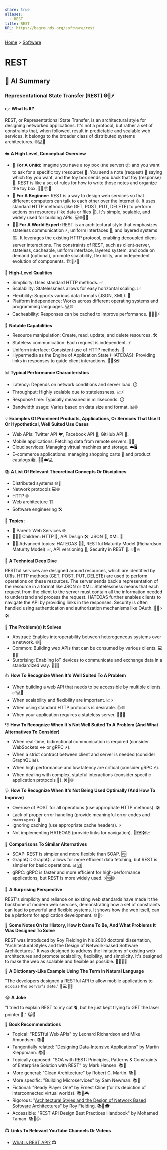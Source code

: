 ```yaml
---
share: true
aliases:
  - REST
title: REST
URL: https://bagrounds.org/software/rest
---
```

[Home](../index.md) > [Software](./index.md)  
# REST  
  
## 🤖 AI Summary  
### Representational State Transfer (REST) 🌐🔗⚡  
  
👉 **What Is It?**  
  
REST, or Representational State Transfer, is an architectural style for designing networked applications. It's not a protocol, but rather a set of constraints that, when followed, result in predictable and scalable web services. It belongs to the broader class of distributed systems architectures. 🌐💻🤝  
  
☁️ **A High Level, Conceptual Overview**  
  
* 🍼 **For A Child:** Imagine you have a toy box (the server) 📦 and you want to ask for a specific toy (resource) 🧸. You send a note (request) 📝 saying which toy you want, and the toy box sends you back that toy (response) 🎁. REST is like a set of rules for how to write those notes and organize the toy box. 🧸📝📦🎁  
* 🏁 **For A Beginner:** REST is a way to design web services so that different computers can talk to each other over the internet 🌐. It uses standard HTTP methods (like GET, POST, PUT, DELETE) to perform actions on resources (like data or files 📂). It's simple, scalable, and widely used for building APIs. 💻🌐🤝🚀  
* 🧙‍♂️ **For A World Expert:** REST is an architectural style that emphasizes stateless communication ⚡, uniform interfaces 🔗, and layered systems 🏗️. It leverages the existing HTTP protocol, enabling decoupled client-server interactions. The constraints of REST, such as client-server, stateless, cacheable, uniform interface, layered system, and code on demand (optional), promote scalability, flexibility, and independent evolution of components. 🏗️🔗⚡🔥  
  
🌟 **High-Level Qualities**  
  
* Simplicity: Uses standard HTTP methods. ✅  
* Scalability: Statelessness allows for easy horizontal scaling. 📈  
* Flexibility: Supports various data formats (JSON, XML). 📄  
* Platform Independence: Works across different operating systems and programming languages. 💻🌐  
* Cacheability: Responses can be cached to improve performance. 🚀✨🌐⚡  
  
🚀 **Notable Capabilities**  
  
* Resource manipulation: Create, read, update, and delete resources. 🛠️  
* Stateless communication: Each request is independent. ⚡  
* Uniform interface: Consistent use of HTTP methods. 🔗  
* Hypermedia as the Engine of Application State (HATEOAS): Providing links in responses to guide client interactions. 🔗🔥🗺️  
  
📊 **Typical Performance Characteristics**  
  
* Latency: Depends on network conditions and server load. ⏱️  
* Throughput: Highly scalable due to statelessness. 📈⚡  
* Response time: Typically measured in milliseconds. ⏱️  
* Bandwidth usage: Varies based on data size and format. 📊🌐  
  
💡 **Examples Of Prominent Products, Applications, Or Services That Use It Or Hypothetical, Well Suited Use Cases**  
  
* Web APIs: Twitter API 🐦, Facebook API 📘, GitHub API 🐙.  
* Mobile applications: Fetching data from remote servers. 📱🌐  
* Cloud services: Managing virtual machines and storage. ☁️🖥️  
* E-commerce applications: managing shopping carts 🛒 and product catalogs 🛍️. 🛒📱☁️💻  
  
📚 **A List Of Relevant Theoretical Concepts Or Disciplines**  
  
* Distributed systems 🌐🔗  
* Network protocols 💻🌐  
* HTTP 🌐  
* Web architecture 🏗️  
* Software engineering 🛠️  
  
🌲 **Topics:**  
  
* 👶 Parent: Web Services 🌐  
* 👩‍👧‍👦 Children: HTTP 🔗, API Design 🛠️, JSON 📄, XML 📄  
* 🧙‍♂️ Advanced topics: HATEOAS 🔗🔥, RESTful Maturity Model (Richardson Maturity Model) 📈, API versioning 🔢, Security in REST 🔐. 💡🔗🔥  
  
🔬 **A Technical Deep Dive**  
  
RESTful services are designed around resources, which are identified by URIs. HTTP methods (GET, POST, PUT, DELETE) are used to perform operations on these resources. The server sends back a representation of the resource in a format like JSON or XML. Statelessness means that each request from the client to the server must contain all the information needed to understand and process the request. HATEOAS further enables clients to navigate the API by providing links in the responses. Security is often handled using authentication and authorization mechanisms like OAuth. 🔐🌐⚡🛠️  
  
🧩 **The Problem(s) It Solves**  
  
* Abstract: Enables interoperability between heterogeneous systems over a network. 🌐🤝  
* Common: Building web APIs that can be consumed by various clients. 💻📱🌐  
* Surprising: Enabling IoT devices to communicate and exchange data in a standardized way. 🔌🤖🌐  
  
👍 **How To Recognize When It's Well Suited To A Problem**  
  
* When building a web API that needs to be accessible by multiple clients. ✅💻📱  
* When scalability and flexibility are important. 📈⚡  
* When using standard HTTP protocols is desirable. 👍🌐  
* When your application requires a stateless server. 🚀✅🌐  
  
👎 **How To Recognize When It's Not Well Suited To A Problem (And What Alternatives To Consider)**  
  
* When real-time, bidirectional communication is required (consider WebSockets ↔️ or gRPC ⚡).  
* When a strict contract between client and server is needed (consider GraphQL 📊).  
* When high performance and low latency are critical (consider gRPC ⚡).  
* When dealing with complex, stateful interactions (consider specific application protocols 🔄). ❌🔄🌐  
  
🩺 **How To Recognize When It's Not Being Used Optimally (And How To Improve)**  
  
* Overuse of POST for all operations (use appropriate HTTP methods). 🛠️  
* Lack of proper error handling (provide meaningful error codes and messages). 🚨  
* Ignoring caching (use appropriate cache headers). ⚡  
* Not implementing HATEOAS (provide links for navigation). 🔗🗺️🛠️📈  
  
🔄 **Comparisons To Similar Alternatives**  
  
* SOAP: REST is simpler and more flexible than SOAP. 🆚  
* GraphQL: GraphQL allows for more efficient data fetching, but REST is simpler for basic operations. 📊🆚  
* gRPC: gRPC is faster and more efficient for high-performance applications, but REST is more widely used. ⚡🆚🌐  
  
🤯 **A Surprising Perspective**  
  
REST's simplicity and reliance on existing web standards have made it the backbone of modern web services, demonstrating how a set of constraints can lead to powerful and flexible systems. It shows how the web itself, can be a platform for application development. 🌐🤯✨  
  
📜 **Some Notes On Its History, How It Came To Be, And What Problems It Was Designed To Solve**  
  
REST was introduced by Roy Fielding in his 2000 doctoral dissertation, "Architectural Styles and the Design of Network-based Software Architectures." It was designed to address the limitations of existing web architectures and promote scalability, flexibility, and simplicity. It's designed to make the web as scalable and flexible as possible. 📜🌐✨🚀  
  
📝 **A Dictionary-Like Example Using The Term In Natural Language**  
  
"The developers designed a RESTful API to allow mobile applications to access the server's data." 📱💻🌐🤝  
  
😂 **A Joke**  
  
"I tried to explain REST to my cat 🐈, but he just kept trying to GET the laser pointer 🔴." 😹🔴  
  
📖 **Book Recommendations**  
  
* Topical: "RESTful Web APIs" by Leonard Richardson and Mike Amundsen. 📚📖  
* Tangentially related: "[Designing Data-Intensive Applications](../books/designing-data-intensive-applications.md)" by Martin Kleppmann. 📚📖  
* Topically opposed: "SOA with REST: Principles, Patterns & Constraints of Enterprise Solution with REST" by Mark Hansen. 📚📖  
* More general: "Clean Architecture" by Robert C. Martin. 📚📖  
* More specific: "Building Microservices" by Sam Newman. 📚📖  
* Fictional: "Ready Player One" by Ernest Cline (for its depiction of interconnected virtual worlds). 📚📖🎮  
* Rigorous: "[Architectural Styles and the Design of Network Based Software Architectures](../books/architectural-styles-and-the-design-of-network-based-software-architectures.md)" by Roy Fielding. 📚📖🎓  
* Accessible: "REST API Design Best Practices Handbook" by Mohamed Taman. 📚📖👍  
  
📺 **Links To Relevant YouTube Channels Or Videos**  
  
* [What is REST API?](https://www.youtube.com/watch?v=7YcW25PHnAA) 📺  
